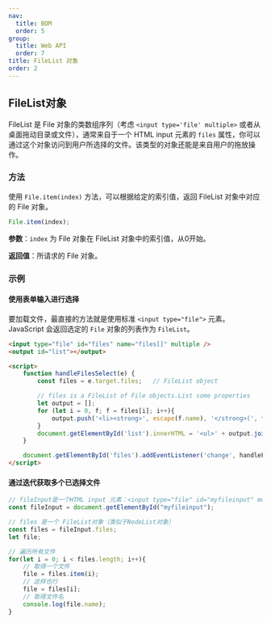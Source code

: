 ```yaml
---
nav:
  title: BOM
  order: 5
group:
  title: Web API
  order: 7
title: FileList 对象
order: 2
---
```


## FileList对象

FileList 是 File 对象的类数组序列（考虑 `<input type='file' multiple>` 或者从桌面拖动目录或文件），通常来自于一个 HTML input 元素的 `files` 属性，你可以通过这个对象访问到用户所选择的文件。该类型的对象还能是来自用户的拖放操作。

### 方法

使用 `File.item(index)` 方法，可以根据给定的索引值，返回 FileList 对象中对应的 File 对象。

```js
File.item(index);
```

**参数**：`index` 为 File 对象在 FileList 对象中的索引值，从0开始。

**返回值**：所请求的 File 对象。

### 示例

#### 使用表单输入进行选择

要加载文件，最直接的方法就是使用标准 `<input type="file">` 元素。JavaScript 会返回选定的 `File` 对象的列表作为 `FileList`。

```html
<input type="file" id="files" name="files[]" multiple />
<output id="list"></output>

<script>
    function handleFilesSelect(e) {
        const files = e.target.files;	// FileList object

        // files is a FileList of File objects.List some properties
        let output = [];
        for (let i = 0, f; f = files[i]; i++){
            output.push('<li><strong>', escape(f.name), '</strong>(', f.type || 'n/a', ')-', f.size, ' bytes,last modified：', f.lastModifiedData.toLocaleDateString(), '</li>');
        }
        document.getElementById('list').innerHTML = '<ul>' + output.join('') + '</ul>'
    }

    document.getElementById('files').addEventListener('change', handleFileSelect, false);
</script>
```

#### 通过迭代获取多个已选择文件

```js
// fileInput是一个HTML input 元素：<input type="file" id="myfileinput" multiple>
const fileInput = document.getElementById("myfileinput");

// files 是一个 FileList对象（类似于NodeList对象）
const files = fileInput.files;
let file;

// 遍历所有文件
for(let i = 0; i < files.length; i++){
    // 取得一个文件
    file = files.item(i);
    // 这样也行
    file = files[i];
    // 取得文件名
    console.log(file.name);
}
```



